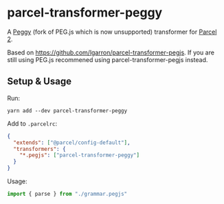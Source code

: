# parcel-transformer-peggy
A [Peggy](https://peggyjs.org/) (fork of PEG.js which is now unsupported) transformer for [Parcel 2](https://parceljs.org/).

Based on https://github.com/lgarron/parcel-transformer-pegjs. If you are still using PEG.js recommened using parcel-transformer-pegjs instead.

## Setup & Usage

Run:

```console
yarn add --dev parcel-transformer-peggy
```

Add to `.parcelrc`:

```json
{
  "extends": ["@parcel/config-default"],
  "transformers": {
    "*.pegjs": ["parcel-transformer-peggy"]
  }
}
```

Usage:

```js
import { parse } from "./grammar.pegjs"
```
